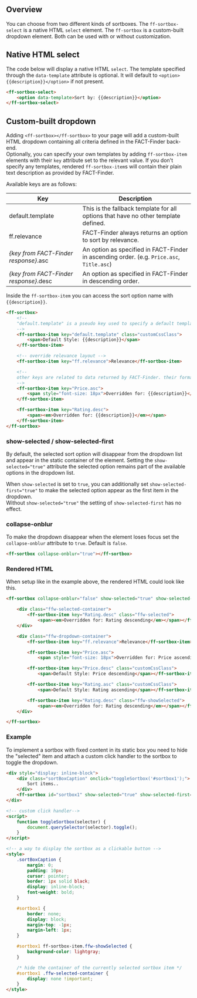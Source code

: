 ## Overview
You can choose from two different kinds of sortboxes. The `ff-sortbox-select` is a native HTML `select` element. 
The `ff-sortbox` is a custom-built dropdown element. Both can be used with or without customization.

## Native HTML select
The code below will display a native HTML `select`. The template specified through the `data-template` attribute is 
optional. It will default to `<option>{{description}}</option>` if not present.

```html
<ff-sortbox-select>
    <option data-template>Sort by: {{description}}</option>
</ff-sortbox-select>
```

## Custom-built dropdown
Adding `<ff-sortbox></ff-sortbox>` to your page will add a custom-built HTML dropdown containing all criteria defined in the FACT-Finder back-end.  
Optionally, you can specify your own templates by adding `ff-sortbox-item` elements with their `key` attribute set to the relevant value. If you don't specify any templates, rendered `ff-sortbox-item`s will contain their plain text description as provided by FACT-Finder.

Available keys are as follows:

| Key | Description |
| --- | --- |
| default.template | This is the fallback template for all options that have no other template defined. |
| ff.relevance | FACT-Finder always returns an option to sort by relevance. |
| _{key from FACT-Finder response}_.asc | An option as specified in FACT-Finder in ascending order. (e.g. `Price.asc`, `Title.asc`) |
| _{key from FACT-Finder response}_.desc | An option as specified in FACT-Finder in descending order. |

Inside the `ff-sortbox-item` you can access the sort option name with `{{description}}`.

```html
<ff-sortbox>
    <!--
    "default.template" is a pseudo key used to specify a default template for all sortbox items
    -->
    <ff-sortbox-item key="default.template" class="customCssClass">
        <span>Default Style: {{description}}</span>
    </ff-sortbox-item>

    <!-- override relevance layout -->
    <ff-sortbox-item key="ff.relevance">Relevance</ff-sortbox-item>

    <!--
    other keys are related to data returned by FACT-Finder. their format is always FIELDNAME.ORDER
    -->
    <ff-sortbox-item key="Price.asc">
        <span style="font-size: 18px">Overridden for: {{description}}</span>
    </ff-sortbox-item>

    <ff-sortbox-item key="Rating.desc">
        <span><em>Overridden for: {{description}}</em></span>
    </ff-sortbox-item>
</ff-sortbox>
```

### show-selected / show-selected-first

By default, the selected sort option will disappear from the dropdown list and appear in the static container of the element. Setting the `show-selected="true"` attribute the selected option remains part of the available options in the dropdown list.

When `show-selected` is set to `true`, you can additionally set `show-selected-first="true"` to make the selected option appear as the first item in the dropdown.  
Without `show-selected="true"` the setting of `show-selected-first` has no effect.

### collapse-onblur

To make the dropdown disappear when the element loses focus set the `collapse-onblur` attribute to `true`. Default is `false`.
```html
<ff-sortbox collapse-onblur="true"></ff-sortbox>
```

### Rendered HTML

When setup like in the example above, the rendered HTML could look like this.

```html
<ff-sortbox collapse-onblur="false" show-selected="true" show-selected-first="false" tabindex="1" opened>

    <div class="ffw-selected-container">
        <ff-sortbox-item key="Rating.desc" class="ffw-selected">
            <span><em>Overridden for: Rating descending</em></span></ff-sortbox-item>
    </div>

    <div class="ffw-dropdown-container">
        <ff-sortbox-item key="ff.relevance">Relevance</ff-sortbox-item>

        <ff-sortbox-item key="Price.asc">
            <span style="font-size: 18px">Overridden for: Price ascending</span></ff-sortbox-item>

        <ff-sortbox-item key="Price.desc" class="customCssClass">
            <span>Default Style: Price descending</span></ff-sortbox-item>

        <ff-sortbox-item key="Rating.asc" class="customCssClass">
            <span>Default Style: Rating ascending</span></ff-sortbox-item>

        <ff-sortbox-item key="Rating.desc" class="ffw-showSelected">
            <span><em>Overridden for: Rating descending</em></span></ff-sortbox-item>
    </div>

</ff-sortbox>
```

### Example

To implement a sortbox with fixed content in its static box you need to hide the "selected" item and attach a custom click handler to the sortbox to toggle the dropdown.

```html
<div style="display: inline-block">
    <div class="sortBoxCaption" onclick="toggleSortbox('#sortbox1');">
        Sort items..
    </div>
    <ff-sortbox id="sortbox1" show-selected="true" show-selected-first="true"></ff-sortbox>
</div>

<!-- custom click handler-->
<script>
    function toggleSortbox(selector) {
        document.querySelector(selector).toggle();
    }
</script>

<!-- a way to display the sortbox as a clickable button -->
<style>
    .sortBoxCaption {
        margin: 0;
        padding: 10px;
        cursor: pointer;
        border: 1px solid black;
        display: inline-block;
        font-weight: bold;
    }

    #sortbox1 {
        border: none;
        display: block;
        margin-top: -1px;
        margin-left: 1px;
    }

    #sortbox1 ff-sortbox-item.ffw-showSelected {
        background-color: lightgray;
    }

    /* hide the container of the currently selected sortbox item */
    #sortbox1 .ffw-selected-container {
        display: none !important;
    }
</style>
```
